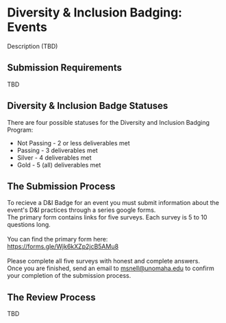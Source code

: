 # Diversity & Inclusion Badging: Events

Description (TBD)

## Submission Requirements
  TBD

## Diversity & Inclusion Badge Statuses
There are four possible statuses for the Diversity and Inclusion Badging Program:

  - Not Passing - 2 or less deliverables met
  - Passing - 3 deliverables met
  - Silver - 4 deliverables met
  - Gold - 5 (all) deliverables met

## The Submission Process
  To recieve a D&I Badge for an event you must submit information about the event's D&I practices through a series google forms.<br/>
  The primary form contains links for five surveys. Each survey is 5 to 10 questions long.<br/><br/>
  You can find the primary form here:<br/>
    https://forms.gle/Wjk6kXZp2jcB5AMu8<br/><br/>
  Please complete all five surveys with honest and complete answers.<br/>
  Once you are finished, send an email to <msnell@unomaha.edu> to confirm your completion of the submission process.
  
## The Review Process
  TBD 
